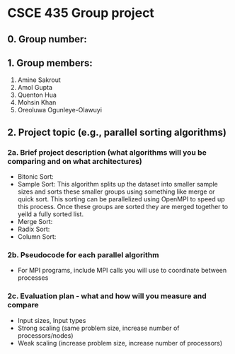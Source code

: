 # CSCE 435 Group project

## 0. Group number: 

## 1. Group members:
1. Amine Sakrout
2. Amol Gupta
3. Quenton Hua
4. Mohsin Khan
5. Oreoluwa Ogunleye-Olawuyi

## 2. Project topic (e.g., parallel sorting algorithms)

### 2a. Brief project description (what algorithms will you be comparing and on what architectures)

- Bitonic Sort:
- Sample Sort: This algorithm splits up the dataset into smaller sample sizes and sorts these smaller groups using something like merge or quick sort. This sorting can be parallelized using OpenMPI to speed up this process. Once these groups are sorted they are merged together to yeild a fully sorted list.
- Merge Sort:
- Radix Sort:
- Column Sort:

### 2b. Pseudocode for each parallel algorithm
- For MPI programs, include MPI calls you will use to coordinate between processes

### 2c. Evaluation plan - what and how will you measure and compare
- Input sizes, Input types
- Strong scaling (same problem size, increase number of processors/nodes)
- Weak scaling (increase problem size, increase number of processors)
